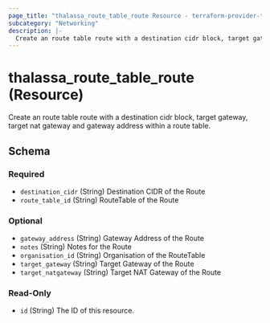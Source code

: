 ```yaml
---
page_title: "thalassa_route_table_route Resource - terraform-provider-thalassa"
subcategory: "Networking"
description: |-
  Create an route table route with a destination cidr block, target gateway, target nat gateway and gateway address within a route table.
---
```


# thalassa_route_table_route (Resource)

Create an route table route with a destination cidr block, target gateway, target nat gateway and gateway address within a route table.


<!-- schema generated by tfplugindocs -->
## Schema

### Required

- `destination_cidr` (String) Destination CIDR of the Route
- `route_table_id` (String) RouteTable of the Route

### Optional

- `gateway_address` (String) Gateway Address of the Route
- `notes` (String) Notes for the Route
- `organisation_id` (String) Organisation of the RouteTable
- `target_gateway` (String) Target Gateway of the Route
- `target_natgateway` (String) Target NAT Gateway of the Route

### Read-Only

- `id` (String) The ID of this resource.


